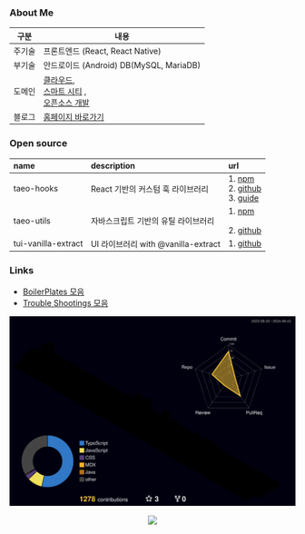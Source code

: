 
### About Me



| 구분     | 내용                                                         |
| -------- | ------------------------------------------------------------ |
| 주기술   | 프론트엔드 (React, React Native)                             |
| 부기술   | 안드로이드 (Android) DB(MySQL, MariaDB)       |
| 도메인 | [클라우드]( https://tkolab.tistory.com/search/cloud), <br />[스마트 시티](https://tkolab.tistory.com/search/%EC%8A%A4%EB%A7%88%ED%8A%B8%EC%8B%9C%ED%8B%B0) , <br />[오픈소스 개발](https://taeo.gitbook.io/taeo/taeo-hooks) |
| 블로그   | [홈페이지 바로가기](https://tkolab.tistory.com/)             |



### Open source

| name       | description                         | url                                                          |
| :--------- | :---------------------------------- | :----------------------------------------------------------- |
| taeo-hooks | React 기반의 커스텀 훅 라이브러리   | 1. [npm](https://www.npmjs.com/package/taeo-hooks) <br /> 2. [github](https://github.com/taetaeo/taeo-hooks)<br />3. [guide](https://taeo.gitbook.io/taeo/taeo-hooks) |
| taeo-utils | 자바스크립트 기반의 유틸 라이브러리 | 1. [npm](https://www.npmjs.com/package/taeo-utils)<br /><br />2. [github](https://github.com/taetaeo/taeo-utils) |
| tui-vanilla-extract    | UI 라이브러리 with @vanilla-extract  | 1. [github](https://github.com/taetaeo/taeo-ui-with-vanilla-extract) |

### Links
- [BoilerPlates 모음](https://github.com/taetaeo?tab=repositories&q=boilerplate-2024&type=&language=&sort=)
- [Trouble Shootings 모음](https://tkolab.tistory.com/search/Trouble)




<!-- <a href="https://hits.seeyoufarm.com"><img src="https://hits.seeyoufarm.com/api/count/incr/badge.svg?url=https%3A%2F%2Fgithub.com%2Fdahhnym&count_bg=%2379C83D&title_bg=%23555555&icon=&icon_color=%23E7E7E7&title=hits&edge_flat=true" align="right"/></a><br>
->

<!-- ![header](https://capsule-render.vercel.app/api?type=waving&color=gradient&height=300&section=header&text=Hello👋%20I'm%20T.K%20&fontSize=90&fontAlignY=45)
->



<!-- ![javascript](https://badges.aleen42.com/src/javascript.svg)
![node](https://badges.aleen42.com/src/node.svg)
![vue](https://badges.aleen42.com/src/vue.svg)
![react](https://badges.aleen42.com/src/react.svg)
![typescript](https://badges.aleen42.com/src/typescript.svg)
![webpack](https://badges.aleen42.com/src/webpack.svg) -->

<!-- [![tk's github activity graph](https://activity-graph.herokuapp.com/graph?username=ohtaekwon&theme=xcode)](https://github.com/holabee/github-readme-activity-graph)
 -->


<!-- <b><em><a href="https://ohtaekwon.github.io/OHTK-Portfolio/">더 알아보기!</a></em></b> -->

![리드미 3D](https://github.com/taetaeo/taetaeo/blob/master/profile-3d-contrib/profile-night-rainbow.svg)


<p align="center">
  <a href="https://github.com/taetaeo" title="GitHub OHTAEKWON">
    <img src="https://img.shields.io/github/followers/taetaeo?label=follow&style=social" alt-text="GitHub OHTAEKWON" height="30"/>
  </a>






